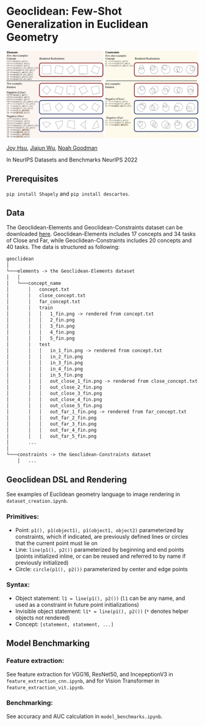 # Geoclidean: Few-Shot Generalization in Euclidean Geometry

![demonstrative figure](images/data_examples.png)

[Joy Hsu](https://web.stanford.edu/~joycj/), [Jiajun Wu](https://jiajunwu.com), [Noah Goodman](https://jiajunwu.com)

In NeurIPS Datasets and Benchmarks NeurIPS 2022

## Prerequisites
`pip install Shapely` and `pip install descartes`.

## Data
The Geoclidean-Elements and Geoclidean-Constraints dataset can be downloaded [here](https://downloads.cs.stanford.edu/viscam/Geoclidean/geoclidean.zip). Geoclidean-Elements includes 17 concepts and 34 tasks of Close and Far, while Geoclidean-Constraints includes 20 concepts and 40 tasks. The data is structured as following:
```
geoclidean    
│
└───elements -> the Geoclidean-Elements dataset
│   │
│   └───concept_name
│       │   concept.txt
│       │   close_concept.txt
│       │   far_concept.txt
│       │   train
│       │   │   1_fin.png -> rendered from concept.txt
│       │   │   2_fin.png
│       │   │   3_fin.png
│       │   │   4_fin.png
│       │   │   5_fin.png
│       │   test
│       │   │   in_1_fin.png -> rendered from concept.txt
│       │   │   in_2_fin.png
│       │   │   in_3_fin.png
│       │   │   in_4_fin.png
│       │   │   in_5_fin.png
│       │   │   out_close_1_fin.png -> rendered from close_concept.txt
│       │   │   out_close_2_fin.png
│       │   │   out_close_3_fin.png
│       │   │   out_close_4_fin.png
│       │   │   out_close_5_fin.png
│       │   │   out_far_1_fin.png -> rendered from far_concept.txt
│       │   │   out_far_2_fin.png
│       │   │   out_far_3_fin.png
│       │   │   out_far_4_fin.png
│       │   │   out_far_5_fin.png
│       ...
│   
└───constraints -> the Geoclidean-Constraints dataset
    │   ...

```


## Geoclidean DSL and Rendering
See examples of Euclidean geometry language to image rendering in `dataset_creation.ipynb`.


### Primitives:
- Point: `p1(), p1(object1), p1(object1, object2)` parameterized by constraints, which if indicated, are previously defined lines or circles that the current point must lie on
- Line: `line(p1(), p2())` parameterized by beginning and end points (points initialized inline, or can be reused and referred to by name if previously initialized)
- Circle: `circle(p1(), p2())` parameterized by center and edge points
    
### Syntax:
- Object statement: `l1 = line(p1(), p2())` (`l1` can be any name, and used as a constraint in future point initializations)
- Invisible object statement: `l1* = line(p1(), p2())` (`*` denotes helper objects not rendered)
- Concept: `[statement, statement, ...]`


## Model Benchmarking

### Feature extraction:
See feature extraction for VGG16, ResNet50, and IncepeptionV3 in `feature_extraction_cnn.ipynb`, and for Vision Transformer in `feature_extraction_vit.ipynb`.

### Benchmarking:
See accuracy and AUC calculation in `model_benchmarks.ipynb`.



